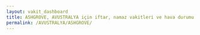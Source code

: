 ```yaml
---
layout: vakit_dashboard
title: ASHGROVE, AVUSTRALYA için iftar, namaz vakitleri ve hava durumu - ilçe/eyalet seç
permalink: /AVUSTRALYA/ASHGROVE/
---
```


<script type="text/javascript">
  var GLOBAL_COUNTRY = 'AVUSTRALYA';
  var GLOBAL_CITY = 'ASHGROVE';
  var GLOBAL_STATE = '';
  var lat = 72;
  var lon = 21;
</script>
